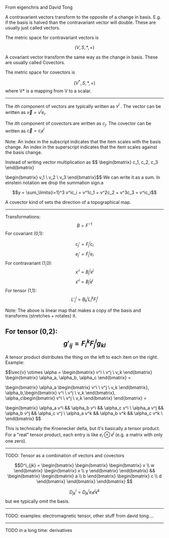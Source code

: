 From eigenchris and David Tong

A contravarient vectors transform to the opposite of a change in basis.  E.g. if the basis is halved than the contravariant vector will double.  These are usually just called vectors.

The metric space for contravariant vectors is

$$(V, S, *, +)$$

A covariant vector transform the same way as the change in basis.  These are usually called Covectors.

The metric space for covectors is

$$(V^*, S, *, +)$$
where V* is a mapping from V to a scalar.

----------------

The $ith$ component of vectors are typically written as $v^i$ .
The vector can be written as $\vec{v} = v^ie_i$.

The $ith$ component of covectors are written as $c_j$.
The covector can be written as $\vec{c} = c_i \epsilon^i$

Note: An index in the subscript indicates that the item scales with the basis change.  An index in the superscript indicates that the item scales against the basis change.


Instead of writing vector multiplication as $$
\begin{bmatrix}
c_1, c_2, c_3
\end{bmatrix}

\begin{bmatrix}
v_1 \\ v_2 \\ v_3
\end{bmatrix}$$
We can write it as a sum.   In einstein notation we drop the summation sign.a

$$y = \sum_\limits{i=1}^3 v^ic_i
= v^1c_1 + v^2c_2 + v^3c_3 =
v^ic_i$$

A covector kind of sets the direction of a topographical map.

-------------
Transformations:
$$B=F^{-1}$$
For covariant (0,1):

$$c_j' = F^i_jc_i$$
$$e_j' = F^i_je_i$$
For contravariant (1,0):
$$x'^i=B^i_j x^j$$
$$\epsilon'^i=B^i_j \epsilon^j$$
For tensor (1,1):
$$L'^i_j = B^i_k L^k_l F^l_j$$

Note: The above is linear map that makes a copy of the basis and transforms (stretches + rotates) it.

For tensor (0,2):
$$g'_{ij} = F^k_i F^l_j g_{kl}$$
$$$$
------------------

A tensor product distributes the thing on the left to each item on the right.  Example:

$$\vec{v} \otimes \alpha =
\begin{bmatrix}
v^i \\ v^j \\ v_k
\end{bmatrix}
\begin{bmatrix}
\alpha_a, \alpha_b, \alpha_c
\end{bmatrix} =

\begin{bmatrix}
\alpha_a
\begin{bmatrix}
v^i \\ v^j \\ v_k
\end{bmatrix},
\alpha_b,\begin{bmatrix}
v^i \\ v^j \\ v_k
\end{bmatrix}, \alpha_c\begin{bmatrix}
v^i \\ v^j \\ v_k
\end{bmatrix}
\end{bmatrix} =

\begin{bmatrix}
\alpha_a v^i && \alpha_b v^i &&  \alpha_c v^i \\
\alpha_a v^j && \alpha_b v^j &&  \alpha_c v^j \\
\alpha_a v^k && \alpha_b v^k &&  \alpha_c v^k \\
\end{bmatrix}
$$

This is technically the Kroenecker delta, but it's basically a tensor product.  For a "real" tensor product, each entry is like $e_i \otimes \epsilon^j$ (e.g. a matrix with only one zero).


------------------
TODO: Tensor as a combination of vectors and covectors

$$D^i_{jk} = 
\begin{bmatrix}
\begin{bmatrix}
\begin{bmatrix}
v \\ w
\end{bmatrix}
\begin{bmatrix}
x \\ y
\end{bmatrix}
\end{bmatrix} &&
\begin{bmatrix}
\begin{bmatrix}
a \\ b 
\end{bmatrix}
\begin{bmatrix}
c \\ d 
\end{bmatrix}
\end{bmatrix}
\end{bmatrix}
$$

$$D^i_{jk} = D^i_{jk}e_i\epsilon^j \epsilon^k$$ but we typically omit the basis.

---------------------
TODO: examples: electromagnetic tensor, other stuff from david tong....

--------------------
TODO in a long time: derivatives